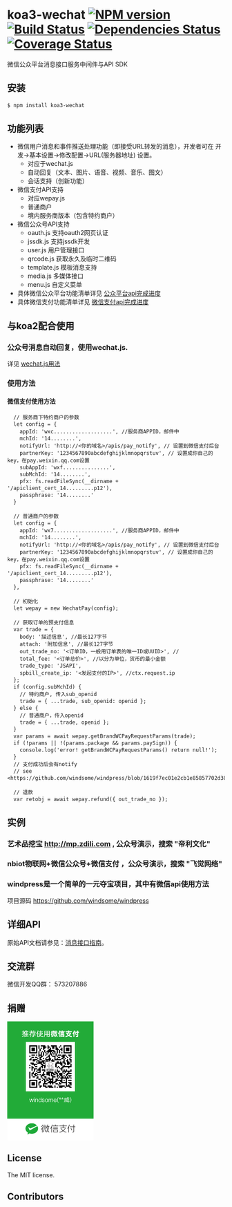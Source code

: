 koa3-wechat [![NPM version](https://badge.fury.io/js/koa3-wechat.png)](http://badge.fury.io/js/koa3-wechat) [![Build Status](https://travis-ci.org/windsome/koa3-wechat.png?branch=master)](https://travis-ci.org/windsome/koa3-wechat) [![Dependencies Status](https://david-dm.org/windsome/koa3-wechat.png)](https://david-dm.org/windsome/koa3-wechat) [![Coverage Status](https://coveralls.io/repos/windsome/koa3-wechat/badge.png)](https://coveralls.io/r/windsome/koa3-wechat)
======

微信公众平台消息接口服务中间件与API SDK

## 安装
```sh
$ npm install koa3-wechat
```

## 功能列表
+ 微信用户消息和事件推送处理功能（即接受URL转发的消息），开发者可在 开发->基本设置->修改配置->URL(服务器地址) 设置。
  - 对应于wechat.js
  - 自动回复（文本、图片、语音、视频、音乐、图文）
  - 会话支持（创新功能）
+ 微信支付API支持
  - 对应wepay.js
  - 普通商户
  - 境内服务商版本（包含特约商户）
+ 微信公众号API支持
  - oauth.js 支持oauth2网页认证
  - jssdk.js 支持jssdk开发
  - user.js 用户管理接口
  - qrcode.js 获取永久及临时二维码
  - template.js 模板消息支持
  - media.js 多媒体接口
  - menu.js 自定义菜单
+ 具体微信公众平台功能清单详见 [公众平台api完成进度](./doc/api_mp.md)
+ 具体微信支付功能清单详见 [微信支付api完成进度](./doc/api_payment.md)

## 与koa2配合使用
### 公众号消息自动回复，使用wechat.js.
详见 [wechat.js用法](./doc/usage_wechat.md)

### 使用方法
#### 微信支付使用方法
```
  // 服务商下特约商户的参数
  let config = {
    appId: 'wxc...................', //服务商APPID，邮件中
    mchId: '14........',
    notifyUrl: 'http://<你的域名>/apis/pay_notify', // 设置到微信支付后台
    partnerKey: '1234567890abcdefghijklmnopqrstuv', // 设置成你自己的key，在pay.weixin.qq.com设置
    subAppId: 'wxf...............',
    subMchId: '14........',
    pfx: fs.readFileSync(__dirname + '/apiclient_cert_14.........p12'),
    passphrase: '14........'
  }

  // 普通商户的参数
  let config = {
    appId: 'wx7...................', //服务商APPID，邮件中
    mchId: '14........',
    notifyUrl: 'http://<你的域名>/apis/pay_notify', // 设置到微信支付后台
    partnerKey: '1234567890abcdefghijklmnopqrstuv', // 设置成你自己的key，在pay.weixin.qq.com设置
    pfx: fs.readFileSync(__dirname + '/apiclient_cert_14.........p12'),
    passphrase: '14........'
  },

  // 初始化
  let wepay = new WechatPay(config);

  // 获取订单的预支付信息
  var trade = {
    body: '描述信息', //最长127字节
    attach: '附加信息', //最长127字节
    out_trade_no: '<订单ID，一般用订单表的唯一ID或UUID>', //
    total_fee: '<订单总价>', //以分为单位，货币的最小金额
    trade_type: 'JSAPI',
    spbill_create_ip: '<发起支付的IP>', //ctx.request.ip
  };
  if (config.subMchId) {
    // 特约商户, 传入sub_openid
    trade = { ...trade, sub_openid: openid };
  } else {
    // 普通商户，传入openid
    trade = { ...trade, openid };
  }
  var params = await wepay.getBrandWCPayRequestParams(trade);
  if (!params || !(params.package && params.paySign)) {
    console.log('error! getBrandWCPayRequestParams() return null!');
  }
  // 支付成功后会有notify
  // see <https://github.com/windsome/windpress/blob/1619f7ec01e2cb1e85857702d381304e79713e53/server/wechat/index.js#L269>

  // 退款
  var retobj = await wepay.refund({ out_trade_no });

```

## 实例
### 艺术品挖宝 <http://mp.zdili.com> , 公众号演示，搜索 "帝利文化"
### nbiot物联网+微信公众号+微信支付 ，公众号演示，搜索 "飞觉网络"
### windpress是一个简单的一元夺宝项目，其中有微信api使用方法
项目源码 <https://github.com/windsome/windpress>

## 详细API
原始API文档请参见：[消息接口指南](http://mp.weixin.qq.com/wiki/index.php?title=消息接口指南)。

## 交流群
微信开发QQ群： 573207886

## 捐赠
<img src="./219668615.jpg" width="200" alt="捐赠" align=center />

## License
The MIT license.

## Contributors

